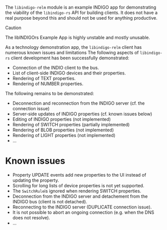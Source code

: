The `libindigo-relm` module is an example INDIGO app for demonstrating the viability
of the `libindigo-rs` API for building clients. It does not have a real purpose beyond this and should not be used for anything productive.

> [!CAUTION]
> The libINDIGOrs Example App is highly unstable and mostly unusable.

As a technology demonstration app, the `libindigo-relm` client has numerous known issues and limitations The following aspects of `libindigo-rs` client development has been successfully demonstrated:

* Connection of the INDIO client to the bus.
* List of client-side INDIGO devices and their properties.
* Rendering of TEXT properties.
* Rendering of NUMBER properties.

The following remains to be demonstrated:

* Deconnection and reconnection from the INDIGO server (cf. the connection issue)
* Server-side updates of INDIGO properties (cf. known issues below)
* Editing of INDIGO properties (not implemented)
* Rendering of SWITCH properties (partially implemented)
* Rendering of BLOB properties (not implemented)
* Rendering of LIGHT properties (not implemented)
* ...

# Known issues

* Property UPDATE events add new properties to the UI instead of updating the property.
* Scrolling for long lists of device properties is not yet supported.
* The `SwitchRule`is ignored when rendering SWITCH properties.
* Deconnection from the INDIGO server and detachement from the INDIGO bus (client is not detached).
* Reconnecting to the INDIGO server (DUPLICATE connection issue).
* It is not possible to abort an ongoing connection (e.g. when the DNS does not resolve).
* ...